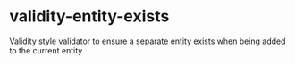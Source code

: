 validity-entity-exists
======================

Validity style validator to ensure a separate entity exists when being added to the current entity
